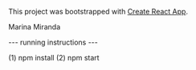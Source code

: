 This project was bootstrapped with [Create React App](https://github.com/facebookincubator/create-react-app).

Marina Miranda

--- running instructions ---

(1) npm install
(2) npm start

